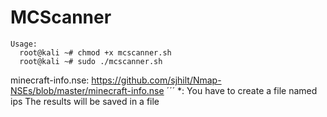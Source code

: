 # MCScanner

```
Usage:
  root@kali ~# chmod +x mcscanner.sh
  root@kali ~# sudo ./mcscanner.sh
```
minecraft-info.nse: https://github.com/sjhilt/Nmap-NSEs/blob/master/minecraft-info.nse
´´´
*:
  You have to create a file named ips
   The results will be saved in a file
```
